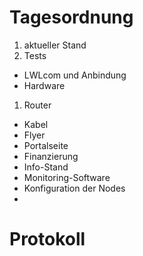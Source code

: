 # Tagesordnung
1. aktueller Stand
 1. Tests
 * LWLcom und Anbindung
 * Hardware
  1. Router
  * Kabel
 * Flyer
 * Portalseite
* Finanzierung
* Info-Stand
* Monitoring-Software
* Konfiguration der Nodes
* 

# Protokoll